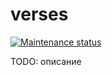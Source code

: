 # verses

[![Maintenance status][status-badge]][status-url]

TODO: описание

[status-url]: https://github.com/GiPreduuzie/verses/pulse
[status-badge]: https://img.shields.io/github/last-commit/GiPreduuzie/verses.svg